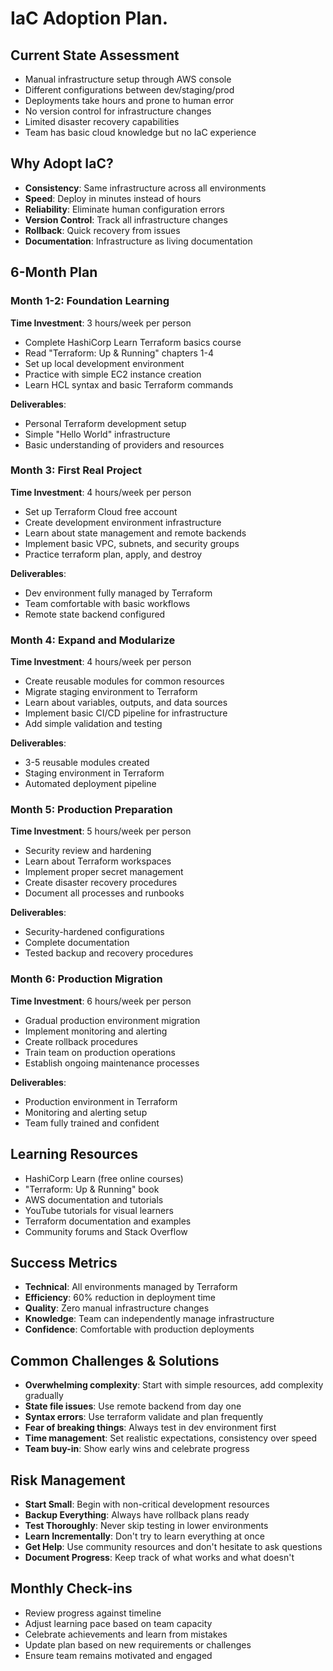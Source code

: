 # IaC Adoption Plan.

## Current State Assessment
- Manual infrastructure setup through AWS console
- Different configurations between dev/staging/prod
- Deployments take hours and prone to human error
- No version control for infrastructure changes
- Limited disaster recovery capabilities
- Team has basic cloud knowledge but no IaC experience

## Why Adopt IaC?
- **Consistency**: Same infrastructure across all environments
- **Speed**: Deploy in minutes instead of hours
- **Reliability**: Eliminate human configuration errors
- **Version Control**: Track all infrastructure changes
- **Rollback**: Quick recovery from issues
- **Documentation**: Infrastructure as living documentation

## 6-Month Plan

### Month 1-2: Foundation Learning
**Time Investment**: 3 hours/week per person
- Complete HashiCorp Learn Terraform basics course
- Read "Terraform: Up & Running" chapters 1-4
- Set up local development environment
- Practice with simple EC2 instance creation
- Learn HCL syntax and basic Terraform commands

**Deliverables**:
- Personal Terraform development setup
- Simple "Hello World" infrastructure
- Basic understanding of providers and resources

### Month 3: First Real Project
**Time Investment**: 4 hours/week per person
- Set up Terraform Cloud free account
- Create development environment infrastructure
- Learn about state management and remote backends
- Implement basic VPC, subnets, and security groups
- Practice terraform plan, apply, and destroy

**Deliverables**:
- Dev environment fully managed by Terraform
- Team comfortable with basic workflows
- Remote state backend configured

### Month 4: Expand and Modularize
**Time Investment**: 4 hours/week per person
- Create reusable modules for common resources
- Migrate staging environment to Terraform
- Learn about variables, outputs, and data sources
- Implement basic CI/CD pipeline for infrastructure
- Add simple validation and testing

**Deliverables**:
- 3-5 reusable modules created
- Staging environment in Terraform
- Automated deployment pipeline

### Month 5: Production Preparation
**Time Investment**: 5 hours/week per person
- Security review and hardening
- Learn about Terraform workspaces
- Implement proper secret management
- Create disaster recovery procedures
- Document all processes and runbooks

**Deliverables**:
- Security-hardened configurations
- Complete documentation
- Tested backup and recovery procedures

### Month 6: Production Migration
**Time Investment**: 6 hours/week per person
- Gradual production environment migration
- Implement monitoring and alerting
- Create rollback procedures
- Train team on production operations
- Establish ongoing maintenance processes

**Deliverables**:
- Production environment in Terraform
- Monitoring and alerting setup
- Team fully trained and confident

## Learning Resources
- HashiCorp Learn (free online courses)
- "Terraform: Up & Running" book
- AWS documentation and tutorials
- YouTube tutorials for visual learners
- Terraform documentation and examples
- Community forums and Stack Overflow

## Success Metrics
- **Technical**: All environments managed by Terraform
- **Efficiency**: 60% reduction in deployment time
- **Quality**: Zero manual infrastructure changes
- **Knowledge**: Team can independently manage infrastructure
- **Confidence**: Comfortable with production deployments

## Common Challenges & Solutions
- **Overwhelming complexity**: Start with simple resources, add complexity gradually
- **State file issues**: Use remote backend from day one
- **Syntax errors**: Use terraform validate and plan frequently
- **Fear of breaking things**: Always test in dev environment first
- **Time management**: Set realistic expectations, consistency over speed
- **Team buy-in**: Show early wins and celebrate progress

## Risk Management
- **Start Small**: Begin with non-critical development resources
- **Backup Everything**: Always have rollback plans ready
- **Test Thoroughly**: Never skip testing in lower environments
- **Learn Incrementally**: Don't try to learn everything at once
- **Get Help**: Use community resources and don't hesitate to ask questions
- **Document Progress**: Keep track of what works and what doesn't

## Monthly Check-ins
- Review progress against timeline
- Adjust learning pace based on team capacity
- Celebrate achievements and learn from mistakes
- Update plan based on new requirements or challenges
- Ensure team remains motivated and engaged